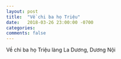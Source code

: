 ```yaml
---
layout: post
title:  "Về chi ba họ Triệu"
date:   2018-03-26 23:00:00 -0700
categories:
comments: false
---
```



Về chi ba họ Triệu làng La Dương, Dương Nội
